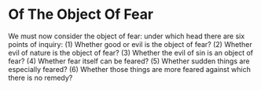 # Of The Object Of Fear

We must now consider the object of fear: under which head there are six points of inquiry:
(1) Whether good or evil is the object of fear?
(2) Whether evil of nature is the object of fear?
(3) Whether the evil of sin is an object of fear?
(4) Whether fear itself can be feared?
(5) Whether sudden things are especially feared?
(6) Whether those things are more feared against which there is no remedy?